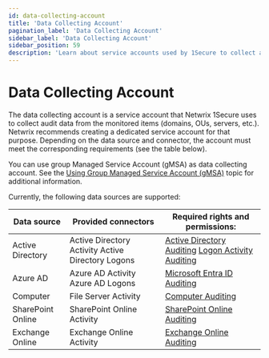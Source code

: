 ```yaml
---
id: data-collecting-account
title: 'Data Collecting Account'
pagination_label: 'Data Collecting Account'
sidebar_label: 'Data Collecting Account'
sidebar_position: 59
description: 'Learn about service accounts used by 1Secure to collect audit data from monitored systems and their requirements.'
---
```


# Data Collecting Account

The data collecting account is a service account that Netwrix 1Secure uses to collect audit data
from the monitored items (domains, OUs, servers, etc.). Netwrix recommends creating a dedicated
service account for that purpose. Depending on the data source and connector, the account must meet
the corresponding requirements (see the table below).

You can use group Managed Service Account (gMSA) as data collecting account. See the
[Using Group Managed Service Account (gMSA)](/docs/1secure/data-sources/gmsa.md) topic for additional information.

Currently, the following data sources are supported:

| Data source       | Provided connectors                               | Required rights and permissions:                                                                                                                                                               |
| ----------------- | ------------------------------------------------- | ---------------------------------------------------------------------------------------------------------------------------------------------------------------------------------------------- |
| Active Directory  | Active Directory Activity Active Directory Logons | [Active Directory Auditing](/docs/1secure/setup-and-configuration/active-directory/audit-policies.md) [Logon Activity Auditing](/docs/1secure/setup-and-configuration/logon-activity/index.md) |
| Azure AD          | Azure AD Activity Azure AD Logons                 | [Microsoft Entra ID Auditing](/docs/1secure/data-sources/azure-entra-id.md)                                                                                                                    |
| Computer          | File Server Activity                              | [Computer Auditing](/docs/1secure/data-sources/computers.md)                                                                                                                                   |
| SharePoint Online | SharePoint Online Activity                        | [SharePoint Online Auditing](/docs/1secure/data-sources/sharepoint-online.md)                                                                                                                  |
| Exchange Online   | Exchange Online Activity                          | [Exchange Online Auditing](/docs/1secure/data-sources/exchange-online.md)                                                                                                                      |
